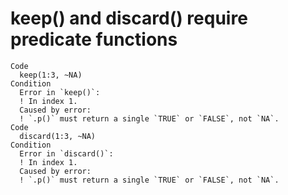 # keep() and discard() require predicate functions

    Code
      keep(1:3, ~NA)
    Condition
      Error in `keep()`:
      ! In index 1.
      Caused by error:
      ! `.p()` must return a single `TRUE` or `FALSE`, not `NA`.
    Code
      discard(1:3, ~NA)
    Condition
      Error in `discard()`:
      ! In index 1.
      Caused by error:
      ! `.p()` must return a single `TRUE` or `FALSE`, not `NA`.

